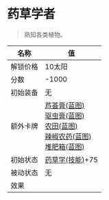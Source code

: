# 药草学者  
> 熟知各类植物。  
  
名称  |  值  
----  |  ----  
解锁价格  |  10太阳  
分数  |  -1000  
初始装备  |  无  
额外卡牌  |  [芦荟膏(蓝图)](Bp_AloeGel.md)<br>[驱虫膏(蓝图)](Bp_BugRepellent.md)<br>[农田(蓝图)](Bp_CropPlot.md)<br>[辣椒农药(蓝图)](Bp_PesticideChilli.md)<br>[堆肥箱(蓝图)](Bp_CompostBin.md)  
初始状态  |  [药草学(技能)](Skill_Herbology.md)+75  
被动状态  |  无  
效果  |    


<script>document.title="药草学者 - 卡牌生存百科 Card Survival Wiki";</script>